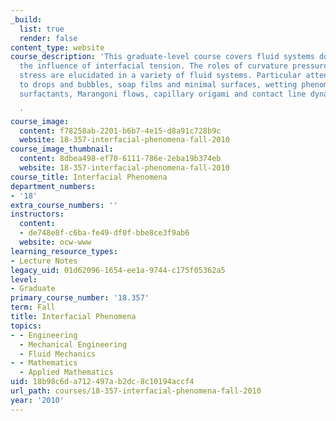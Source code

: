 ```yaml
---
_build:
  list: true
  render: false
content_type: website
course_description: 'This graduate-level course covers fluid systems dominated by
  the influence of interfacial tension. The roles of curvature pressure and Marangoni
  stress are elucidated in a variety of fluid systems. Particular attention is given
  to drops and bubbles, soap films and minimal surfaces, wetting phenomena, water-repellency,
  surfactants, Marangoni flows, capillary origami and contact line dynamics.

  '
course_image:
  content: f78258ab-2201-b6b7-4e15-d8a91c728b9c
  website: 18-357-interfacial-phenomena-fall-2010
course_image_thumbnail:
  content: 8dbea498-ef70-6111-786e-2eba19b374eb
  website: 18-357-interfacial-phenomena-fall-2010
course_title: Interfacial Phenomena
department_numbers:
- '18'
extra_course_numbers: ''
instructors:
  content:
  - de748e8f-c6ba-fe49-df0f-bbe8ce3f9ab6
  website: ocw-www
learning_resource_types:
- Lecture Notes
legacy_uid: 01d62096-1654-ee1a-9744-c175f05362a5
level:
- Graduate
primary_course_number: '18.357'
term: Fall
title: Interfacial Phenomena
topics:
- - Engineering
  - Mechanical Engineering
  - Fluid Mechanics
- - Mathematics
  - Applied Mathematics
uid: 18b98c6d-a712-497a-b2dc-8c10194accf4
url_path: courses/18-357-interfacial-phenomena-fall-2010
year: '2010'
---
```

